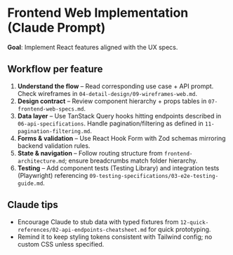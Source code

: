 # Frontend Web Implementation (Claude Prompt)

**Goal**: Implement React features aligned with the UX specs.

## Workflow per feature
1. **Understand the flow** – Read corresponding use case + API prompt. Check wireframes in `04-detail-design/09-wireframes-web.md`.
2. **Design contract** – Review component hierarchy + props tables in `07-frontend-web-specs.md`.
3. **Data layer** – Use TanStack Query hooks hitting endpoints described in `06-api-specifications`. Handle pagination/filtering as defined in `11-pagination-filtering.md`.
4. **Forms & validation** – Use React Hook Form with Zod schemas mirroring backend validation rules.
5. **State & navigation** – Follow routing structure from `frontend-architecture.md`; ensure breadcrumbs match folder hierarchy.
6. **Testing** – Add component tests (Testing Library) and integration tests (Playwright) referencing `09-testing-specifications/03-e2e-testing-guide.md`.

## Claude tips
- Encourage Claude to stub data with typed fixtures from `12-quick-references/02-api-endpoints-cheatsheet.md` for quick prototyping.
- Remind it to keep styling tokens consistent with Tailwind config; no custom CSS unless specified.
